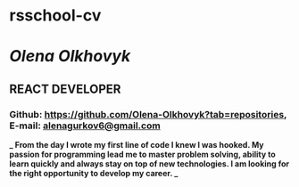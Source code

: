 # rsschool-cv

# _Olena Olkhovyk_

## REACT DEVELOPER

### Github: https://github.com/Olena-Olkhovyk?tab=repositories, E-mail: alenagurkov6@gmail.com

**_ From the day I wrote my first line of code I knew I was hooked. My passion for programming lead me to master problem solving, ability to learn quickly and always stay on top of new technologies. I am looking for the right opportunity to develop my career. _**
